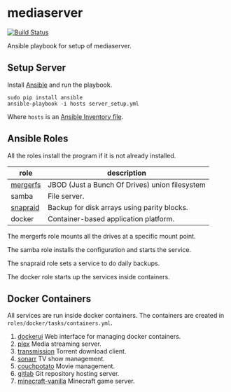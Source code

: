 # mediaserver
[![Build Status](https://travis-ci.org/tyalt1/mediaserver.svg?branch=master)](https://travis-ci.org/tyalt1/mediaserver)

Ansible playbook for setup of mediaserver.

## Setup Server

Install [Ansible](https://docs.ansible.com/ansible/)
and run the playbook.

```
sudo pip install ansible
ansible-playbook -i hosts server_setup.yml
```

Where `hosts` is an [Ansible Inventory file](http://docs.ansible.com/ansible/intro_inventory.html).

## Ansible Roles

All the roles install the program if it is not already installed.

role     | description |
---------|-----------------------
[mergerfs](https://github.com/trapexit/mergerfs) | JBOD (Just a Bunch Of Drives) union filesystem
samba    | File server.
[snapraid](https://github.com/amadvance/snapraid) | Backup for disk arrays using parity blocks.
docker   | Container-based application platform.

The mergerfs role mounts all the drives at a specific mount point.

The samba role installs the configuration and starts the service.

The snapraid role sets a service to do daily backups.

The docker role starts up the services inside containers.

## Docker Containers

All services are run inside docker containers.
The containers are created in `roles/docker/tasks/containers.yml`.

1. [dockerui](https://hub.docker.com/r/dockerui/dockerui/)
Web interface for managing docker containers.
1. [plex](https://hub.docker.com/r/linuxserver/plex)
Media streaming server.
1. [transmission](https://hub.docker.com/r/linuxserver/transmission)
Torrent download client.
1. [sonarr](https://hub.docker.com/r/linuxserver/sonarr)
TV show management.
1. [couchpotato](https://hub.docker.com/r/linuxserver/couchpotato)
Movie management.
1. [gitlab](https://hub.docker.com/r/gitlab/gitlab-ce)
Git repository hosting server.
1. [minecraft-vanilla](https://hub.docker.com/r/kitematic/minecraft/)
Minecraft game server.
